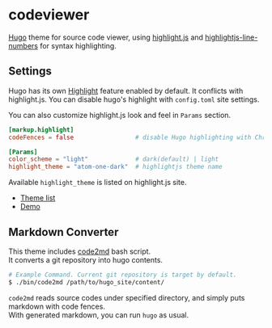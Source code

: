 # codeviewer

[Hugo](https://gohugo.io/) theme for source code viewer, using [highlight.js](https://highlightjs.org/) and [highlightjs-line-numbers](https://github.com/wcoder/highlightjs-line-numbers.js/) for syntax highlighting.


## Settings

Hugo has its own [Highlight](https://gohugo.io/getting-started/configuration-markup#highlight) feature enabled by default.
It conflicts with highlight.js. You can disable hugo's highlight with `config.toml` site settings.

You can also customize highlight.js look and feel in `Params` section.

```toml
[markup.highlight]
codeFences = false                 # disable Hugo highlighting with Chroma

[Params]
color_scheme = "light"             # dark(default) | light
highlight_theme = "atom-one-dark"  # highlightjs theme name
```

Available `highlight_theme` is listed on highlight.js site.

* [Theme list](https://github.com/highlightjs/highlight.js/tree/main/src/styles)
* [Demo](https://highlightjs.org/static/demo/)


## Markdown Converter

This theme includes [code2md](./bin/code2md) bash script.  
It converts a git repository into hugo contents.

```bash
# Example Command. Current git repository is target by default.
$ ./bin/code2md /path/to/hugo_site/content/
```

`code2md` reads source codes under specified directory, and simply puts markdown with code fences.  
With generated markdown, you can run `hugo` as usual.

